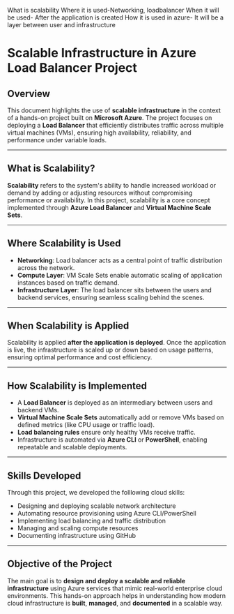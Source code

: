 What is scalability 
Where it is used-Networking, loadbalancer
When it will be used- After the application is created 
How it is used in azure- It will be a layer between user and infrastructure 
# Scalable Infrastructure in Azure Load Balancer Project

## Overview

This document highlights the use of **scalable infrastructure** in the context of a hands-on project built on **Microsoft Azure**. The project focuses on deploying a **Load Balancer** that efficiently distributes traffic across multiple virtual machines (VMs), ensuring high availability, reliability, and performance under variable loads.

---

##  What is Scalability?

**Scalability** refers to the system's ability to handle increased workload or demand by adding or adjusting resources without compromising performance or availability. In this project, scalability is a core concept implemented through **Azure Load Balancer** and **Virtual Machine Scale Sets**.

---

##  Where Scalability is Used

- **Networking**: Load balancer acts as a central point of traffic distribution across the network.  
- **Compute Layer**: VM Scale Sets enable automatic scaling of application instances based on traffic demand.  
- **Infrastructure Layer**: The load balancer sits between the users and backend services, ensuring seamless scaling behind the scenes.

---

##  When Scalability is Applied

Scalability is applied **after the application is deployed**. Once the application is live, the infrastructure is scaled up or down based on usage patterns, ensuring optimal performance and cost efficiency.

---

## How Scalability is Implemented

- A **Load Balancer** is deployed as an intermediary between users and backend VMs.  
- **Virtual Machine Scale Sets** automatically add or remove VMs based on defined metrics (like CPU usage or traffic load).  
-  **Load balancing rules** ensure only healthy VMs receive traffic.  
- Infrastructure is automated via **Azure CLI** or **PowerShell**, enabling repeatable and scalable deployments.

---

##  Skills Developed

Through this project, we developed the folllowing cloud skills:

- Designing and deploying scalable network architecture  
- Automating resource provisioning using Azure CLI/PowerShell  
- Implementing load balancing and traffic distribution  
- Managing and scaling compute resources  
- Documenting infrastructure using GitHub

---

##  Objective of the Project

The main goal is to **design and deploy a scalable and reliable infrastructure** using Azure services that mimic real-world enterprise cloud environments. This hands-on approach helps in understanding how modern cloud infrastructure is **built**, **managed**, and **documented** in a scalable way.





